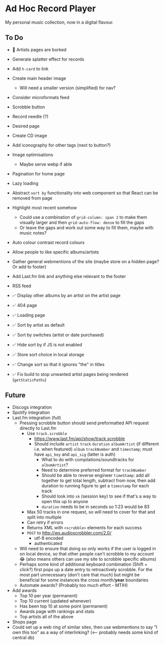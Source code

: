 # Ad Hoc Record Player

My personal music collection, now in a digital flavour.

## To Do

- 🐛 Artists pages are borked

- Generate splatter effect for records
- Add `h-card` to link
- Create main header image
  - Will need a smaller version (simplified) for nav?
- Consider microformats feed
- Scrobble button
- Record needle (?)
- Desired page
- Create CD image
- Add iconography for other tags (next to button?)
- Image optimisations
  - Maybe serve webp if able
- Pagination for home page
- Lazy loading
- Abstract `sort by` functionality into web component so that React can be removed from page
- Highlight most recent somehow
  - Could use a combination of `grid-column: span 2` to make them visually larger and then `grid-auto-flow: dense` to fill the gaps
  - Or leave the gaps and work out some way to fill them, maybe with music notes?
- Auto colour contrast record colours
- Allow people to like specific albums/artists
- Gather general webmentions of the site (maybe store on a hidden page? Or add to footer)
- Add Last.fm link and anything else relevant to the footer
- RSS feed

- ✅ Display other albums by an artist on the artist page
- ✅ 404 page
- ✅ Loading page
- ✅ Sort by artist as default
- ✅ Sort by switches (artist or date purchased)
- ✅ Hide sort by if JS is not enabled
- ✅ Store sort choice in local storage
- ✅ Change sort so that it ignores "the" in titles
- ✅ Fix build to stop unwanted artist pages being rendered (`getStaticPaths`)

## Future

- Discogs integration
- Spotify integration
- Last.fm integration (full)
  - Pressing scrobble button should send preformatted API request directly to Last.fm
    - Use `track.scrobble`
      - https://www.last.fm/api/show/track.scrobble
      - Should include `artist` `track` `duration` `albumArtist` (if different i.e. when featured) `album` `trackNumber` and `timestamp`; must have `api_key` and `api_sig` (latter is auth)
        - What to do with compilations/soundtracks for `albumArtist`?
        - Need to determine preferred format for `trackNumber`
        - Should be able to reverse engineer `timeStamp`: add all together to get total length, subtract from now, then add duration to running figure to get a `timestamp` for each track
        - Should look into `sk` (session key) to see if that's a way to open this up to anyone
        - `duration` needs to be in seconds so 1:23 would be 83
    - Max 50 tracks in one request, so will need to cover for that and split into multiple
    - Can retry if errors
    - Returns XML with `<scrobble>` elements for each success
    - `POST` to http://ws.audioscrobbler.com/2.0/
      - utf-8 encoded
      - authenticated
  - Will need to ensure that doing so only works if the user is logged in on local device, so that other people can't scrobble to my account 😂 (also means others can use my site to scrobble specific albums)
  - Perhaps some kind of additional keyboard combination (Shift + click?) first pops up a date entry to retroactively scrobble. For the most part unnecessary (don't care that much) but might be beneficial for some instances the cross month/**year** boundaries
  - Automate awards? (Probably too much effort - MTIH)
- Add awards
  - Top 10 per year (permanent)
  - Top 10 current (updated whenever)
  - Has been top 10 at some point (permanent)
  - Awards page with rankings and stats
  - Top artists all of the above
- Shops page
- Could set up a web ring of similar sites, then use webmentions to say "I own this too" as a way of interlinking? (<-- probably needs some kind of central db)
